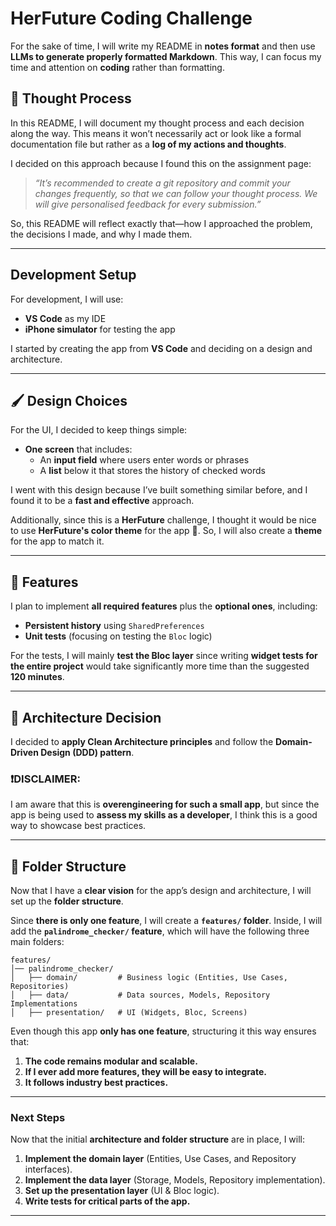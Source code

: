 # HerFuture Coding Challenge

For the sake of time, I will write my README in **notes format** and then use **LLMs to generate properly formatted Markdown**. This way, I can focus my time and attention on **coding** rather than formatting.

## **📝 Thought Process**

In this README, I will document my thought process and each decision along the way. This means it won’t necessarily act or look like a formal documentation file but rather as a **log of my actions and thoughts**.

I decided on this approach because I found this on the assignment page:

> _“It’s recommended to create a git repository and commit your changes frequently, so that we can follow your thought process. We will give personalised feedback for every submission.”_

So, this README will reflect exactly that—how I approached the problem, the decisions I made, and why I made them.

---

## **Development Setup**

For development, I will use:

- **VS Code** as my IDE
- **iPhone simulator** for testing the app

I started by creating the app from **VS Code** and deciding on a design and architecture.

---

## **🖌️ Design Choices**

For the UI, I decided to keep things simple:

- **One screen** that includes:
  - An **input field** where users enter words or phrases
  - A **list** below it that stores the history of checked words

I went with this design because I’ve built something similar before, and I found it to be a **fast and effective** approach.

Additionally, since this is a **HerFuture** challenge, I thought it would be nice to use **HerFuture's color theme** for the app 🎨. So, I will also create a **theme** for the app to match it.

---

## **📌 Features**

I plan to implement **all required features** plus the **optional ones**, including:

- **Persistent history** using `SharedPreferences`
- **Unit tests** (focusing on testing the `Bloc` logic)

For the tests, I will mainly **test the Bloc layer** since writing **widget tests for the entire project** would take significantly more time than the suggested **120 minutes**.

---

## **📌 Architecture Decision**

I decided to **apply Clean Architecture principles** and follow the **Domain-Driven Design (DDD) pattern**.

### **❗DISCLAIMER**:

I am aware that this is **overengineering for such a small app**, but since the app is being used to **assess my skills as a developer**, I think this is a good way to showcase best practices.

---

## **📂 Folder Structure**

Now that I have a **clear vision** for the app’s design and architecture, I will set up the **folder structure**.

Since **there is only one feature**, I will create a **`features/` folder**. Inside, I will add the **`palindrome_checker/` feature**, which will have the following three main folders:

```plaintext
features/
│── palindrome_checker/
│   ├── domain/         # Business logic (Entities, Use Cases, Repositories)
│   ├── data/           # Data sources, Models, Repository Implementations
│   ├── presentation/   # UI (Widgets, Bloc, Screens)
```

Even though this app **only has one feature**, structuring it this way ensures that:

1. **The code remains modular and scalable.**
2. **If I ever add more features, they will be easy to integrate.**
3. **It follows industry best practices.**

---

### **Next Steps**

Now that the initial **architecture and folder structure** are in place, I will:

1. **Implement the domain layer** (Entities, Use Cases, and Repository interfaces).
2. **Implement the data layer** (Storage, Models, Repository implementation).
3. **Set up the presentation layer** (UI & Bloc logic).
4. **Write tests for critical parts of the app.**

---
